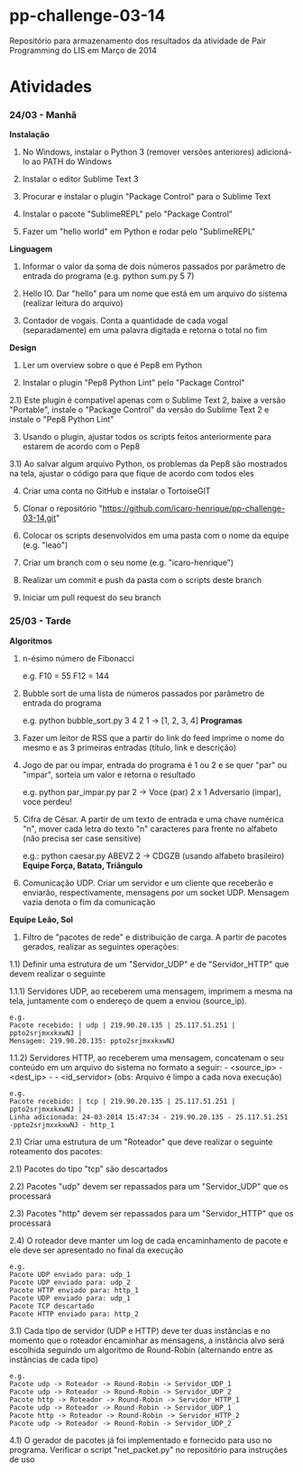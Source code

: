 pp-challenge-03-14
==================

Repositório para armazenamento dos resultados da atividade de Pair Programming do LIS em Março de 2014

Atividades
==========

<h3>24/03 - Manhã</h3>

<b>Instalação</b>

1) No Windows, instalar o Python 3 (remover versões anteriores) adicioná-lo ao PATH do Windows

2) Instalar o editor Sublime Text 3

3) Procurar e instalar o plugin "Package Control" para o Sublime Text

4) Instalar o pacote "SublimeREPL" pelo "Package Control"

5) Fazer um "hello world" em Python e rodar pelo "SublimeREPL"

<b>Linguagem</b>

1) Informar o valor da soma de dois números passados por parâmetro de entrada do programa (e.g. python sum.py 5 7)

2) Hello IO. Dar "hello" para um nome que está em um arquivo do sistema (realizar leitura do arquivo)

3) Contador de vogais. Conta a quantidade de cada vogal (separadamente) em uma palavra digitada e retorna o total no fim

<b>Design</b>

1) Ler um overview sobre o que é Pep8 em Python

2) Instalar o plugin "Pep8 Python Lint" pelo "Package Control"

2.1) Este plugin é compatível apenas com o Sublime Text 2, baixe a versão "Portable", instale o "Package Control" da versão do Sublime Text 2 e instale o "Pep8 Python Lint"

3) Usando o plugin, ajustar todos os scripts feitos anteriormente para estarem de acordo com o Pep8

3.1) Ao salvar algum arquivo Python, os problemas da Pep8 são mostrados na tela, ajustar o código para que fique de acordo com todos eles

4) Criar uma conta no GitHub e instalar o TortoiseGIT

5) Clonar o repositório "https://github.com/icaro-henrique/pp-challenge-03-14.git"

6) Colocar os scripts desenvolvidos em uma pasta com o nome da equipe (e.g. "leao")

5) Criar um branch com o seu nome (e.g. "icaro-henrique")

6) Realizar um commit e push da pasta com o scripts deste branch

7) Iniciar um pull request do seu branch

<h3>25/03 - Tarde</h3>

<b>Algoritmos</b>

1) n-ésimo número de Fibonacci

    e.g.
    F10 = 55
    F12 = 144

2) Bubble sort de uma lista de números passados por parâmetro de entrada do programa

    e.g. python bubble_sort.py 3 4 2 1 -> [1, 2, 3, 4]
<b>Programas</b>

1) Fazer um leitor de RSS que a partir do link do feed imprime o nome do mesmo e as 3 primeiras entradas (título, link e descrição)

2) Jogo de par ou ímpar, entrada do programa é 1 ou 2 e se quer "par" ou "impar", sorteia um valor e retorna o resultado

    e.g. python par_impar.py par 2 -> Voce (par) 2 x 1 Adversario (impar), voce perdeu!
3) Cifra de César. A partir de um texto de entrada e uma chave numérica "n", mover cada letra do texto "n" caracteres para frente no alfabeto (não precisa ser case sensitive)

    e.g.: python caesar.py ABEVZ 2 -> CDGZB (usando alfabeto brasileiro)
<b>Equipe Força, Batata, Triângulo</b>

1) Comunicação UDP. Criar um servidor e um cliente que receberão e enviarão, respectivamente, mensagens por um socket UDP. Mensagem vazia denota o fim da comunicação

<b>Equipe Leão, Sol</b>

1) Filtro de "pacotes de rede" e distribuição de carga. A partir de pacotes gerados, realizar as seguintes operações:

1.1) Definir uma estrutura de um "Servidor_UDP" e de "Servidor_HTTP" que devem realizar o seguinte

1.1.1) Servidores UDP, ao receberem uma mensagem, imprimem a mesma na tela, juntamente com o endereço de quem a enviou (source_ip).
  
    e.g.
    Pacote recebido: | udp | 219.90.20.135 | 25.117.51.251 | ppto2srjmxxkxwNJ |
    Mensagem: 219.90.20.135: ppto2srjmxxkxwNJ
1.1.2) Servidores HTTP, ao receberem uma mensagem, concatenam o seu conteúdo em um arquivo do sistema no formato a seguir: <dd-mm-yyyy hh:mm:ss> - <source_ip> - <dest_ip> - <content> - <id_servidor> (obs: Arquivo é limpo a cada nova execução)

    e.g.
    Pacote recebido: | tcp | 219.90.20.135 | 25.117.51.251 | ppto2srjmxxkxwNJ |
    Linha adicionada: 24-03-2014 15:47:34 - 219.90.20.135 - 25.117.51.251 -ppto2srjmxxkxwNJ - http_1
2.1) Criar uma estrutura de um "Roteador" que deve realizar o seguinte roteamento dos pacotes:

2.1) Pacotes do tipo "tcp" são descartados

2.2) Pacotes "udp" devem ser repassados para um "Servidor_UDP" que os processará

2.3) Pacotes "http" devem ser repassados para um "Servidor_HTTP" que os processará

2.4) O roteador deve manter um log de cada encaminhamento de pacote e ele deve ser apresentado no final da execução

    e.g.
    Pacote UDP enviado para: udp_1
    Pacote UDP enviado para: udp_2
    Pacote HTTP enviado para: http_1
    Pacote UDP enviado para: udp_1
    Pacote TCP descartado
    Pacote HTTP enviado para: http_2
3.1) Cada tipo de servidor (UDP e HTTP) deve ter duas instâncias e no momento que o roteador encaminhar as mensagens, a instância alvo será escolhida seguindo um algoritmo de Round-Robin (alternando entre as instâncias de cada tipo)

    e.g.
    Pacote udp -> Roteador -> Round-Robin -> Servidor_UDP_1
    Pacote udp -> Roteador -> Round-Robin -> Servidor_UDP_2
    Pacote http -> Roteador -> Round-Robin -> Servidor_HTTP_1
    Pacote udp -> Roteador -> Round-Robin -> Servidor_UDP_1
    Pacote http -> Roteador -> Round-Robin -> Servidor_HTTP_2
    Pacote udp -> Roteador -> Round-Robin -> Servidor_UDP_2
4.1) O gerador de pacotes já foi implementado e fornecido para uso no programa. Verificar o script "net_packet.py" no repositório para instruções de uso

    
